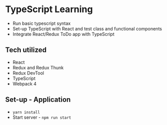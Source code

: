 # TypeScript Learning
* Run basic typescript syntax
* Set-up TypeScript with React and test class and functional components 
* Integrate React/Redux ToDo app with TypeScript 

## Tech utilized
* React
* Redux and Redux Thunk
* Redux DevTool
* TypeScript
* Webpack 4

## Set-up - Application
* `yarn install`
* Start server - `npm run start`
